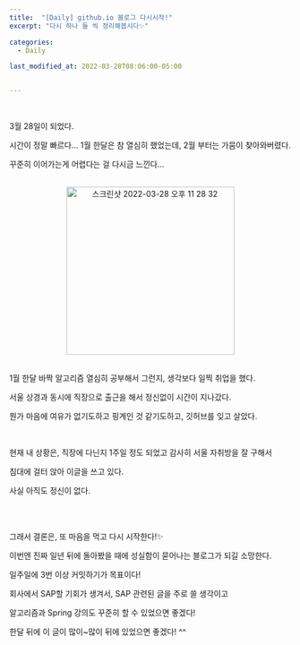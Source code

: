 ```yaml
---
title:  "[Daily] github.io 블로그 다시시작!"
excerpt: "다시 하나 둘 씩 정리해봅시다✨"

categories:
  - Daily

last_modified_at: 2022-03-28T08:06:00-05:00


---
```


  <br />

3월 28일이 되었다.

시간이 정말 빠르다... 1월 한달은 참 열심히 했었는데, 2월 부터는 가뭄이 찾아와버렸다.

꾸준히 이어가는게 어렵다는 걸 다시금 느낀다...

  <br />

<CENTER><img width="300" alt="스크린샷 2022-03-28 오후 11 28 32" src="https://user-images.githubusercontent.com/42812764/160420664-068da352-fa5d-4701-896d-f27bc2f43379.png"></CENTER>



  <br />

1월 한달 바짝 알고리즘 열심히 공부해서 그런지, 생각보다 일찍 취업을 했다.

서울 상경과 동시에 직장으로 출근을 해서 정신없이 시간이 지나갔다.

뭔가 마음에 여유가 없기도하고 핑계인 것 같기도하고, 깃허브를 잊고 살았다.

  <br />

현재 내 상황은, 직장에 다닌지 1주일 정도 되었고 감사히 서울 자취방을 잘 구해서

침대에 걸터 앉아 이글을 쓰고 있다.

사실 아직도 정신이 없다.

  <br />

  <br />

그래서 결론은,  또 마음을 먹고 다시 시작한다!✨

이번엔 진짜 일년 뒤에 돌아봤을 때에 성실함이 묻어나는 블로그가 되길 소망한다. 

일주일에 3번 이상 커밋하기가 목표이다!

회사에서 SAP할 기회가 생겨서, SAP 관련된 글을 주로 쓸 생각이고

알고리즘과 Spring 강의도 꾸준히 할 수 있었으면 좋겠다!

한달 뒤에 이 글이 많이~많이 뒤에 있었으면 좋겠다! ^^

<br /><br /><br />

